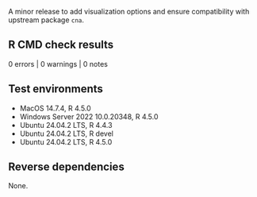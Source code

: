 A minor release to add visualization options and ensure
compatibility with upstream package `cna`.

## R CMD check results

0 errors | 0 warnings | 0 notes

## Test environments 

* MacOS 14.7.4, R 4.5.0
* Windows Server 2022 10.0.20348, R 4.5.0 
* Ubuntu 24.04.2 LTS, R 4.4.3 
* Ubuntu 24.04.2 LTS, R devel
* Ubuntu 24.04.2 LTS, R 4.5.0

## Reverse dependencies

None.

